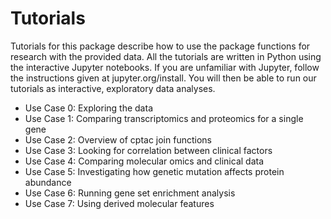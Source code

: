 # Tutorials

Tutorials for this package describe how to use the package functions for research with the provided data. All the tutorials are written in Python using the interactive Jupyter notebooks. If you are unfamiliar with Jupyter, follow the instructions given at jupyter.org/install. You will then be able to run our tutorials as interactive, exploratory data analyses.

<ul>
  <li>Use Case 0: Exploring the data</li>
  <li>Use Case 1: Comparing transcriptomics and proteomics for a single gene</li>
  <li>Use Case 2: Overview of cptac join functions </li>
  <li>Use Case 3: Looking for correlation between clinical factors</li>
  <li>Use Case 4: Comparing molecular omics and clinical data</li>
  <li>Use Case 5: Investigating how genetic mutation affects protein abundance</li>
  <li>Use Case 6: Running gene set enrichment analysis</li>
  <li>Use Case 7: Using derived molecular features </li>
</ul>
